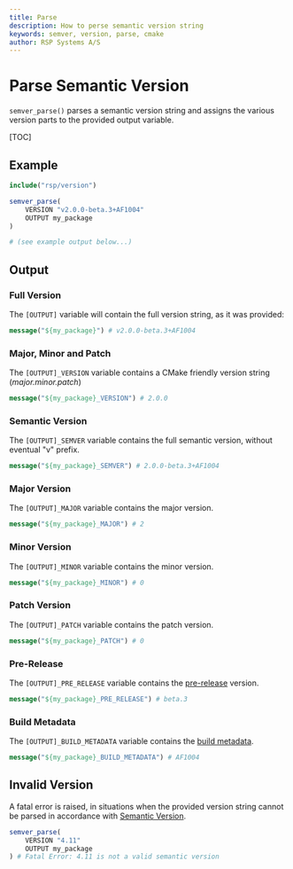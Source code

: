 ```yaml
---
title: Parse
description: How to perse semantic version string
keywords: semver, version, parse, cmake
author: RSP Systems A/S
---
```


# Parse Semantic Version

`semver_parse()` parses a semantic version string and assigns the various version parts to the provided output variable. 

[TOC]

## Example

```cmake
include("rsp/version")

semver_parse(
    VERSION "v2.0.0-beta.3+AF1004"
    OUTPUT my_package
)

# (see example output below...)
```

## Output

### Full Version

The `[OUTPUT]` variable will contain the full version string, as it was provided:

```cmake
message("${my_package}") # v2.0.0-beta.3+AF1004
```

### Major, Minor and Patch

The `[OUTPUT]_VERSION` variable contains a CMake friendly version string (_major.minor.patch_)

```cmake
message("${my_package}_VERSION") # 2.0.0
```

### Semantic Version

The `[OUTPUT]_SEMVER` variable contains the full semantic version, without eventual "v" prefix.

```cmake
message("${my_package}_SEMVER") # 2.0.0-beta.3+AF1004
```

### Major Version

The `[OUTPUT]_MAJOR` variable contains the major version.

```cmake
message("${my_package}_MAJOR") # 2
```

### Minor Version

The `[OUTPUT]_MINOR` variable contains the minor version.

```cmake
message("${my_package}_MINOR") # 0
```

### Patch Version

The `[OUTPUT]_PATCH` variable contains the patch version.

```cmake
message("${my_package}_PATCH") # 0
```

### Pre-Release

The `[OUTPUT]_PRE_RELEASE` variable contains the [pre-release](https://semver.org/#spec-item-9) version.

```cmake
message("${my_package}_PRE_RELEASE") # beta.3
```
### Build Metadata

The `[OUTPUT]_BUILD_METADATA` variable contains the [build metadata](https://semver.org/#spec-item-10).

```cmake
message("${my_package}_BUILD_METADATA") # AF1004
```

## Invalid Version

A fatal error is raised, in situations when the provided version string cannot be parsed in accordance
with [Semantic Version](https://semver.org/).

```cmake
semver_parse(
    VERSION "4.11"
    OUTPUT my_package
) # Fatal Error: 4.11 is not a valid semantic version
```